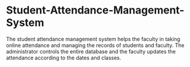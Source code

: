 # Student-Attendance-Management-System
The student attendance management system helps the faculty in taking online attendance and managing the records of students and faculty. The administrator controls the entire database and the faculty updates the attendance according to the dates and classes. 
